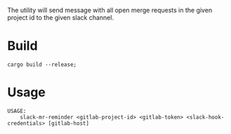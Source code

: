 The utility will send message with all open merge requests in the given project id to the given slack channel.

# Build

```
cargo build --release;
```

# Usage

```
USAGE:
    slack-mr-reminder <gitlab-project-id> <gitlab-token> <slack-hook-credentials> [gitlab-host]
```